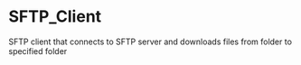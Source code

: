 # SFTP_Client
SFTP client that connects to SFTP server and downloads files from folder to specified folder
